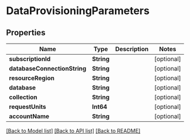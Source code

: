 # DataProvisioningParameters

## Properties
Name | Type | Description | Notes
------------ | ------------- | ------------- | -------------
**subscriptionId** | **String** |  | [optional] 
**databaseConnectionString** | **String** |  | [optional] 
**resourceRegion** | **String** |  | [optional] 
**database** | **String** |  | [optional] 
**collection** | **String** |  | [optional] 
**requestUnits** | **Int64** |  | [optional] 
**accountName** | **String** |  | [optional] 

[[Back to Model list]](../README.md#documentation-for-models) [[Back to API list]](../README.md#documentation-for-api-endpoints) [[Back to README]](../README.md)


